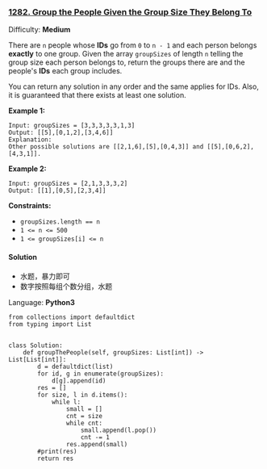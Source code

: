 ### [1282\. Group the People Given the Group Size They Belong To](https://leetcode.com/contest/weekly-contest-166/problems/group-the-people-given-the-group-size-they-belong-to/)

Difficulty: **Medium**

There are `n` people whose **IDs** go from `0` to `n - 1` and each person belongs **exactly** to one group. Given the array `groupSizes` of length `n` telling the group size each person belongs to, return the groups there are and the people's **IDs** each group includes.

You can return any solution in any order and the same applies for IDs. Also, it is guaranteed that there exists at least one solution. 

**Example 1:**

```
Input: groupSizes = [3,3,3,3,3,1,3]
Output: [[5],[0,1,2],[3,4,6]]
Explanation:
Other possible solutions are [[2,1,6],[5],[0,4,3]] and [[5],[0,6,2],[4,3,1]].
```

**Example 2:**

```
Input: groupSizes = [2,1,3,3,3,2]
Output: [[1],[0,5],[2,3,4]]
```

**Constraints:**

*   `groupSizes.length == n`
*   `1 <= n <= 500`
*   `1 <= groupSizes[i] <= n`

#### Solution
- 水题，暴力即可
- 数字按照每组个数分组，水题

Language: **Python3**

```python3
from collections import defaultdict
from typing import List
​
​
class Solution:
    def groupThePeople(self, groupSizes: List[int]) -> List[List[int]]:
        d = defaultdict(list)
        for id, g in enumerate(groupSizes):
            d[g].append(id)
        res = []
        for size, l in d.items():
            while l:
                small = []
                cnt = size
                while cnt:
                    small.append(l.pop())
                    cnt -= 1
                res.append(small)
        #print(res)
        return res
```